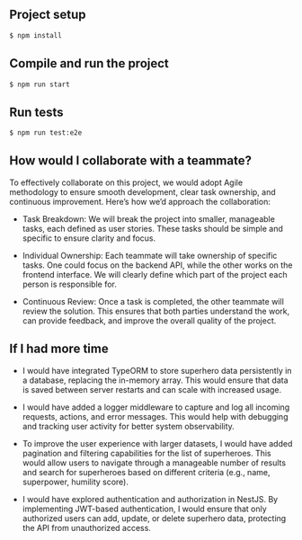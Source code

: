## Project setup

```bash
$ npm install
```

## Compile and run the project

```bash
$ npm run start
```

## Run tests

```bash
$ npm run test:e2e
```

## How would I collaborate with a teammate?

To effectively collaborate on this project, we would adopt Agile methodology to ensure smooth development, clear task ownership, and continuous improvement. Here’s how we’d approach the collaboration:

- Task Breakdown: We will break the project into smaller, manageable tasks, each defined as user stories. These tasks should be simple and specific to ensure clarity and focus.

- Individual Ownership: Each teammate will take ownership of specific tasks. One could focus on the backend API, while the other works on the frontend interface. We will clearly define which part of the project each person is responsible for.

- Continuous Review: Once a task is completed, the other teammate will review the solution. This ensures that both parties understand the work, can provide feedback, and improve the overall quality of the project.

## If I had more time

- I would have integrated TypeORM to store superhero data persistently in a database, replacing the in-memory array. This would ensure that data is saved between server restarts and can scale with increased usage.

- I would have added a logger middleware to capture and log all incoming requests, actions, and error messages. This would help with debugging and tracking user activity for better system observability.

- To improve the user experience with larger datasets, I would have added pagination and filtering capabilities for the list of superheroes. This would allow users to navigate through a manageable number of results and search for superheroes based on different criteria (e.g., name, superpower, humility score).

- I would have explored authentication and authorization in NestJS. By implementing JWT-based authentication, I would ensure that only authorized users can add, update, or delete superhero data, protecting the API from unauthorized access.
